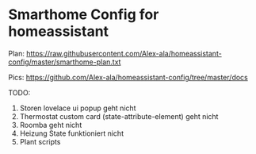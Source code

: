 Smarthome Config for homeassistant
=
Plan: https://raw.githubusercontent.com/Alex-ala/homeassistant-config/master/smarthome-plan.txt

Pics: https://github.com/Alex-ala/homeassistant-config/tree/master/docs

TODO:
1. Storen lovelace ui popup geht nicht
2. Thermostat custom card (state-attribute-element) geht nicht
3. Roomba geht nicht
4. Heizung State funktioniert nicht
5. Plant scripts